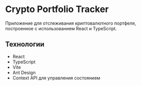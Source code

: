 # Crypto Portfolio Tracker

Приложение для отслеживания криптовалютного портфеля, построенное с использованием React и TypeScript.

## Технологии

-   React
-   TypeScript
-   Vite
-   Ant Design
-   Context API для управления состоянием
